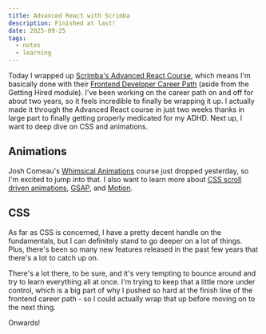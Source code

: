 ```yaml
---
title: Advanced React with Scrimba
description: Finished at last!
date: 2025-09-25
tags:
  - notes
  - learning
---
```

Today I wrapped up [Scrimba's Advanced React Course](https://scrimba.com/advanced-react-c02h), which means I'm basically done with their [Frontend Developer Career Path](https://scrimba.com/frontend-path-c0j) (aside from the Getting Hired module). I've been working on the career path on and off for about two years, so it feels incredible to finally be wrapping it up. I actually made it through the Advanced React course in just two weeks thanks in large part to finally getting properly medicated for my ADHD. Next up, I want to deep dive on CSS and animations.

## Animations

Josh Comeau's [Whimsical Animations](https://whimsy.joshwcomeau.com/) course just dropped yesterday, so I'm excited to jump into that. I also want to learn more about [CSS scroll driven animations](https://scroll-driven-animations.style/), [GSAP](https://www.google.com/url?sa=t&source=web&rct=j&opi=89978449&url=https://gsap.com/&ved=2ahUKEwjdjdvz4_SPAxWaIjQIHSveIiMQFnoECAwQAQ&usg=AOvVaw1y2vodGHQw_FyXtEgLCWE8), and [Motion](https://motion.dev/).

## CSS

As far as CSS is concerned, I have a pretty decent handle on the fundamentals, but I can definitely stand to go deeper on a lot of things. Plus, there's been so many new features released in the past few years that there's a lot to catch up on.

There's a lot there, to be sure, and it's very tempting to bounce around and try to learn everything all at once. I'm trying to keep that a little more under control, which is a big part of why I pushed so hard at the finish line of the frontend career path - so I could actually wrap that up before moving on to the next thing.

Onwards!